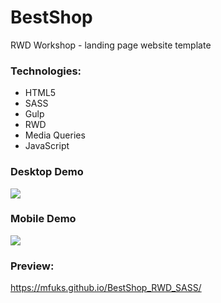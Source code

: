 # BestShop 
RWD Workshop - landing page website template

### Technologies:

- HTML5
- SASS
- Gulp
- RWD
- Media Queries
- JavaScript

### Desktop Demo

![](demo/desktop-demo.gif)

### Mobile Demo

![](demo/mobile-demo.gif)

### Preview:
https://mfuks.github.io/BestShop_RWD_SASS/